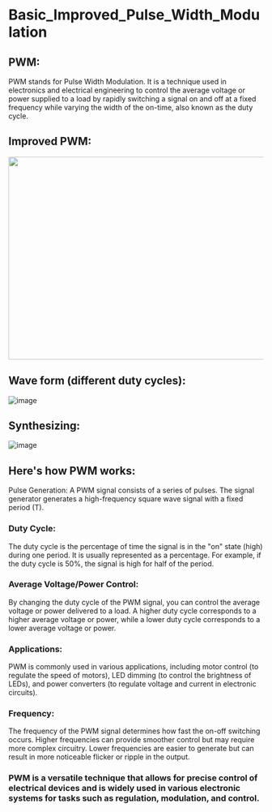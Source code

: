 # Basic_Improved_Pulse_Width_Modulation
## PWM:
PWM stands for Pulse Width Modulation. It is a technique used in electronics and electrical engineering to control the average voltage or power supplied to a load by rapidly switching a signal on and off at a fixed frequency while varying the width of the on-time, also known as the duty cycle.
## Improved PWM:
<p align="center">
  <img width="600" height="400" src="https://github.com/Mohamedfares10/Basic_Improved_Pulse_Width_Modulation/assets/132834702/aa93b7f7-d2bd-4d7d-839c-0a6b5ed1341b">
</p>

## Wave form (different duty cycles):
![image](https://github.com/Mohamedfares10/2_Sequance_Detector_Checker/assets/132834702/e8f39652-063d-449b-b368-ada36b10a3d2)

## Synthesizing:
![image](https://github.com/Mohamedfares10/2_Sequance_Detector_Checker/assets/132834702/342f1d53-d62f-4787-8bdd-53c20a714f9b)

## Here's how PWM works:

Pulse Generation: A PWM signal consists of a series of pulses. The signal generator generates a high-frequency square wave signal with a fixed period (T).

### Duty Cycle:
The duty cycle is the percentage of time the signal is in the "on" state (high) during one period. It is usually represented as a percentage. For example, if the duty cycle is 50%, the signal is high for half of the period.

### Average Voltage/Power Control:
By changing the duty cycle of the PWM signal, you can control the average voltage or power delivered to a load. A higher duty cycle corresponds to a higher average voltage or power, while a lower duty cycle corresponds to a lower average voltage or power.

### Applications:
PWM is commonly used in various applications, including motor control (to regulate the speed of motors), LED dimming (to control the brightness of LEDs), and power converters (to regulate voltage and current in electronic circuits).

### Frequency:
The frequency of the PWM signal determines how fast the on-off switching occurs. Higher frequencies can provide smoother control but may require more complex circuitry. Lower frequencies are easier to generate but can result in more noticeable flicker or ripple in the output.

### PWM is a versatile technique that allows for precise control of electrical devices and is widely used in various electronic systems for tasks such as regulation, modulation, and control.
